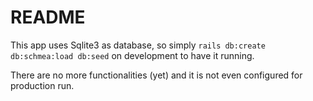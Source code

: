 # README

This app uses Sqlite3 as database, so simply `rails db:create db:schmea:load db:seed` on development to have it running.

There are no more functionalities (yet) and it is not even configured for production run.
